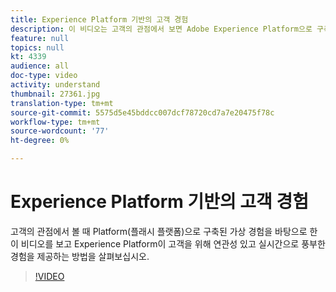 ```yaml
---
title: Experience Platform 기반의 고객 경험
description: 이 비디오는 고객의 관점에서 보면 Adobe Experience Platform으로 구축된 가상 경험을 따릅니다. Experience Platform을 통해 고객과 연관성 높은 실시간 경험을 만드는 방법을 살펴보십시오.
feature: null
topics: null
kt: 4339
audience: all
doc-type: video
activity: understand
thumbnail: 27361.jpg
translation-type: tm+mt
source-git-commit: 5575d5e45bddcc007dcf78720cd7a7e20475f78c
workflow-type: tm+mt
source-wordcount: '77'
ht-degree: 0%

---
```



# Experience Platform 기반의 고객 경험

고객의 관점에서 볼 때 Platform(플래시 플랫폼)으로 구축된 가상 경험을 바탕으로 한 이 비디오를 보고 Experience Platform이 고객을 위해 연관성 있고 실시간으로 풍부한 경험을 제공하는 방법을 살펴보십시오.

>[!VIDEO](https://video.tv.adobe.com/v/27361?quality=12&learn=on)